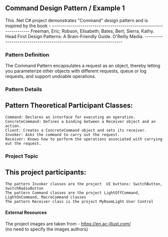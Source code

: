 ## Command Design Pattern / Example 1

This .Net C# project demonstrates "Command" design pattern and is inspired by the book - 
	-------------------------------------------------------------------
	Freeman, Eric; Robson, Elisabeth; Bates, Bert; Sierra, Kathy. 
	Head First Design Patterns: A Brain-Friendly Guide. O'Reilly Media.
	-------------------------------------------------------------------

### Pattern Definition

The Command Pattern encapsulates a request as an object, thereby letting you parameterize other 
objects with different requests, queue or log requests, and support undoable operations.

### Pattern Details

Pattern Theoretical Participant Classes:
---------------------------------------
	Command: Declares an interface for executing an operation.
	ConcreteCommand: Defines a binding between a Receiver object and an action.
	Client: Creates a ConcreteCommand object and sets its receiver.
	Invoker: Asks the command to carry out the request.
	Receiver: Knows how to perform the operations associated with carrying out the request.

### Project Topic

This project participants:
-------------------------
	The pattern Invoker classes are the project  UI buttons: SwitchButton, SwitchRadioButton
	The pattern Command classes are the project LightOffCommand, LightOnCommand, MacroCommand classes
	The pattern Receiver class is the project MyRoomLight User Control	

#### External Resources

The project images are taken from - https://en.ac-illust.com/	
(no need to specify the images authors)

